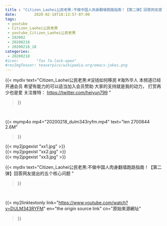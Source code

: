 ```yaml
---
title : "Citizen_Laohei公民老黑:不做中国人肉身翻墙跑路指南！【第二弹】回答网友提出的五个核心问题 "
date:        2020-02-18T18:13:57-07:00
tags:
 - youtube
 - Citizen_Laohei公民老黑
 - youtube_Citizen_Laohei公民老黑
 - 202002
 - 20200218
 - 20200218_18
categories:
 - 20200218
#icon:        "fas fa-lock-open"
#resImgTeaser: teaserpics/wikipedia.org/emacs-jokes.png
---
```


{{< mydiv text="Citizen_Laohei公民老黑:#没钱如何移民 #海外华人  本频道已经开通会员 希望有能力的可以适当加入会员赞助 大家的支持就是我的动力， 打赏再少也是爱  关注推特： https://twitter.com/heiyun799 "
>}}
<br>


{{< mymp4o mp4="20200218_dulm343ryfm.mp4"
text="len 2700844    2.6M"
>}}

{{< my2jpgexist "xx1.jpg" >}}<br>
{{< my2jpgexist "xx2.jpg" >}}<br>
{{< my2jpgexist "xx3.jpg" >}}<br>



{{< mydiv text="Citizen_Laohei公民老黑:不做中国人肉身翻墙跑路指南！【第二弹】回答网友提出的五个核心问题 "
>}}
<br>

{{< my2linktextonly link="https://www.youtube.com/watch?v=DULM343RYFM"
en="the origin source link" cn="原始來源網址"
>}}


<br>

